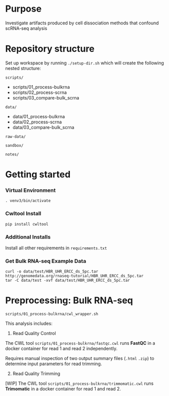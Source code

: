 # Purpose
Investigate artifacts produced by cell dissociation methods that confound scRNA-seq analysis

# Repository structure
Set up workspace by running `./setup-dir.sh` which will create the following nested structure:

`scripts/`
+ scripts/01_process-bulkrna
+ scripts/02_process-scrna
+ scripts/03_compare-bulk_scrna

`data/`
+ data/01_process-bulkrna
+ data/02_process-scrna
+ data/03_compare-bulk_scrna

`raw-data/`

`sandbox/`

`notes/`

# Getting started

### Virtual Environment
```
. venv3/bin/activate
```

### Cwltool Install
`pip install cwltool`

### Additional Installs
Install all other requirements in `requirements.txt`

### Get Bulk RNA-seq Example Data
```
curl -o data/test/HBR_UHR_ERCC_ds_5pc.tar http://genomedata.org/rnaseq-tutorial/HBR_UHR_ERCC_ds_5pc.tar
tar -C data/test -xvf data/test/HBR_UHR_ERCC_ds_5pc.tar
```

# Preprocessing: Bulk RNA-seq

`scripts/01_process-bulkrna/cwl_wrapper.sh`

This analysis includes:

1. Read Quality Control

The CWL tool `scripts/01_process-bulkrna/fastqc.cwl` runs **FastQC** in a docker container for read 1 and read 2 independently.

Requires manual inspection of two output summary files (`.html` `.zip`) to determine input parameters for read trimming.

2. Read Quality Trimming

 [WIP] The CWL tool `scripts/01_process-bulkrna/trimmomatic.cwl` runs **Trimomatic** in a docker container for read 1 and read 2.
